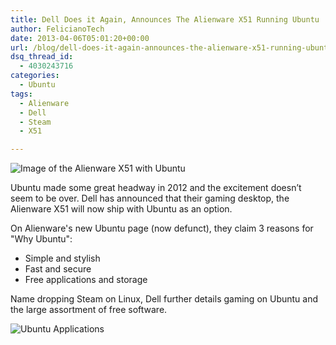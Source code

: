 ```yaml
---
title: Dell Does it Again, Announces The Alienware X51 Running Ubuntu
author: FelicianoTech
date: 2013-04-06T05:01:20+00:00
url: /blog/dell-does-it-again-announces-the-alienware-x51-running-ubuntu/
dsq_thread_id:
  - 4030243716
categories:
  - Ubuntu
tags:
  - Alienware
  - Dell
  - Steam
  - X51

---
```

<img class="aligncenter size-full wp-image-134" alt="Image of the Alienware X51 with Ubuntu" src="/assets/img/article/ubuntu-alienware-x51.jpg" />

Ubuntu made some great headway in 2012 and the excitement doesn&#8217;t seem to be over. Dell has announced that their gaming desktop, the Alienware X51 will now ship with Ubuntu as an option.<!--more-->

On Alienware's new Ubuntu page (now defunct), they claim 3 reasons for "Why Ubuntu":

* Simple and stylish
* Fast and secure
* Free applications and storage

Name dropping Steam on Linux, Dell further details gaming on Ubuntu and the large assortment of free software.

<img class="size-medium wp-image-136 aligncenter" alt="Ubuntu Applications" src="/assets/img/article/alienware-ubuntu-software.jpg" />
